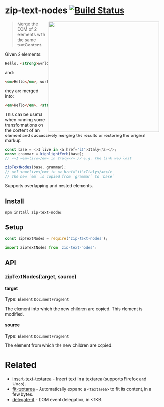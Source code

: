 # zip-text-nodes [![Build Status](https://api.travis-ci.com/bfred-it/zip-text-nodes.svg?branch=master)](https://travis-ci.com/bfred-it/zip-text-nodes)

<img align="right" width="361" src="https://user-images.githubusercontent.com/1402241/54336211-66fd5e00-4666-11e9-9c5e-111fccab004d.gif">

> Merge the DOM of 2 elements with the same textContent.

Given 2 elements:

```html
Hello, <strong>world!</strong>
```

and:

```html
<em>Hello</em>, world!
```

they are merged into:

```html
<em>Hello</em>, <strong>world!</strong>
```

This can be useful when running some transformations on the content of an element and successively merging the results or restoring the original markup.

```js
const base = <>I live in <a href="it">Italy</a></>;
const grammar = highlightVerb(base);
// <>I <em>live</em> in Italy</> // e.g. the link was lost

zipTextNodes(base, grammar);
// <>I <em>live</em> in <a href="it">Italy</a></>
// The new `em` is copied from `grammar` to `base`
```

Supports overlapping and nested elements.


## Install

```
npm install zip-text-nodes
```


## Setup

```js
const zipTextNodes = require('zip-text-nodes');
```

```js
import zipTextNodes from 'zip-text-nodes';
```


## API

### zipTextNodes(target, source)

#### target

Type: `Element` `DocumentFragment`

The element into which the new children are copied. This element is modified.

#### source

Type: `Element` `DocumentFragment`

The element from which the new children are copied.

# Related

- [insert-text-textarea](https://github.com/bfred-it/insert-text-textarea) - Insert text in a textarea (supports Firefox and Undo).
- [fit-textarea](https://github.com/bfred-it/fit-textarea) - Automatically expand a `<textarea>` to fit its content, in a few bytes.
- [delegate-it](https://github.com/bfred-it/delegate-it) - DOM event delegation, in <1KB.
